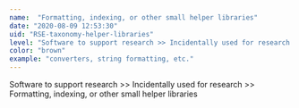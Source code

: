 ```yaml
---
name:  "Formatting, indexing, or other small helper libraries"
date: "2020-08-09 12:53:30"
uid: "RSE-taxonomy-helper-libraries"
level: "Software to support research >> Incidentally used for research >> Formatting, indexing, or other small helper libraries"
color: "brown"
example: "converters, string formatting, etc." 
---
```


Software to support research >> Incidentally used for research >> Formatting, indexing, or other small helper libraries